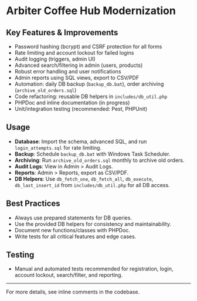 # Arbiter Coffee Hub Modernization

## Key Features & Improvements
- Password hashing (bcrypt) and CSRF protection for all forms
- Rate limiting and account lockout for failed logins
- Audit logging (triggers, admin UI)
- Advanced search/filtering in admin (users, products)
- Robust error handling and user notifications
- Admin reports using SQL views, export to CSV/PDF
- Automation: daily DB backup (`backup_db.bat`), order archiving (`archive_old_orders.sql`)
- Code refactoring: reusable DB helpers in `includes/db_util.php`
- PHPDoc and inline documentation (in progress)
- Unit/integration testing (recommended: Pest, PHPUnit)

## Usage
- **Database**: Import the schema, advanced SQL, and run `login_attempts.sql` for rate limiting.
- **Backup**: Schedule `backup_db.bat` with Windows Task Scheduler.
- **Archiving**: Run `archive_old_orders.sql` monthly to archive old orders.
- **Audit Logs**: View in Admin > Audit Logs.
- **Reports**: Admin > Reports, export as CSV/PDF.
- **DB Helpers**: Use `db_fetch_one`, `db_fetch_all`, `db_execute`, `db_last_insert_id` from `includes/db_util.php` for all DB access.

## Best Practices
- Always use prepared statements for DB queries.
- Use the provided DB helpers for consistency and maintainability.
- Document new functions/classes with PHPDoc.
- Write tests for all critical features and edge cases.

## Testing
- Manual and automated tests recommended for registration, login, account lockout, search/filter, and reporting.

---
For more details, see inline comments in the codebase.
